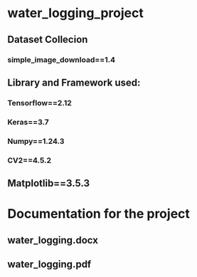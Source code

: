 # water_logging_project

## Dataset Collecion

### simple_image_download==1.4

## Library and Framework used:

### Tensorflow==2.12

### Keras==3.7

### Numpy==1.24.3

### CV2==4.5.2

## Matplotlib==3.5.3

# Documentation for the project

## water_logging.docx

## water_logging.pdf
